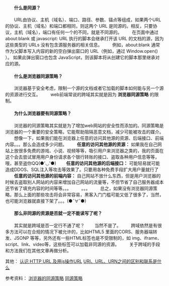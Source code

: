 #### &emsp;&emsp;什么是同源？
&emsp;&emsp;URL由协议、主机（域名）、端口、路径、参数、锚点等组成，如果两个URL的协议、主机（域名）和端口都相同，则这两个 URL 是同源的。相反，只要协议，主机（域名），端口有任何一个的不同，就是不同源的。
&emsp;&emsp;在页面中通过 about:blank 或 javascript: URL 执行的脚本会继承打开该 URL 的文档的源，因为这些类型的 URLs 没有包含源服务器的相关信息。
&emsp;&emsp;例如，about:blank 通常作为父脚本写入内容的新的空白弹出窗口的 URL（例如，通过  Window.open()  ）。 如果此弹出窗口也包含 JavaScript，则该脚本将从创建它的脚本那里继承对应的源。

#### &emsp;&emsp;什么是浏览器同源策略？
&emsp;&emsp;浏览器基于安全考虑，限制一个源的文档或者它加载的脚本如何能与另一个源的资源进行交互。
&emsp;&emsp;web前端常说的跨域其实就是因为 **浏览器同源策略** 的限制。

#### &emsp;&emsp;为什么浏览器要有同源策略？
&emsp;&emsp;浏览器的同源策略其实就是为了增加web网站的安全性而添加的。同源策略是浏览器的一个重要的安全策略，它能帮助阻隔恶意文档，减少可能被攻击的媒介。
&emsp;&emsp;想像一下，如果我们能在浏览器上任意的访问其他源的资源、后端接口、前端内容。。。那么会造成多少问题。
&emsp;&emsp;**任意的访问其他源的资源：** 如果我在自己网站上放很多免费的游戏、小说、视频等等，吸引用户来浏览器之类的，我的页面在这个会去尝试冒用用户身份请求各个银行转账的接口、盗取各种用户信息等等，哦，甚至盗你QQ(●'◡'●)
&emsp;&emsp;**任意的访问其他源的后端接口：** 可能轻易就可能造成DDOS、SQL注入等攻击等效果了。只要用各种免费手段扩大用户量就行了
&emsp;&emsp;**任意的访问其他源的前端内容：** 自己网站不放什么东西，但是用户浏览器的时候去盗取别人网站的内容来增加自己网站的流量等，不但节省了自己服务器成本还节省了填充内容的时间等等。。。
&emsp;&emsp;。。。
&emsp;&emsp;总之，如果没有浏览器同源策略，那么上面的那些攻击将会非常容易，黑客入门门槛可能又低了很多了，当然，也可能浏览器就直接下架了。。。(●ˇ∀ˇ●)

#### &emsp;&emsp;那么非同源的资源是否就一定不能读写了呢？
&emsp;&emsp;其实就是跨域是否一定行不通了呢？
&emsp;&emsp;当然不是了。
&emsp;&emsp;跨域依然是有很多方法可以在合规的情况下被允许的，比如HTML5 里面的CORS、服务器端转发、JSONP 等等，另外还有一些HTML标签也是不受限制的，如 img、iframe、script、link、video等，这些标签可以加载非同源的资源。
&emsp;&emsp;关于跨域的手段和方法我们在其他文章再做分析。


其他：
[认识 HTTP URL 及用js操作URL](https://liu_yong.gitee.io/blogs/93/)
[URI、URL、URN之间的区别和联系是什么](https://liu_yong.gitee.io/blogs/94/)

参考资料：
[浏览器的同源策略](https://developer.mozilla.org/zh-CN/docs/Web/Security/Same-origin_policy)
[同源策略](https://baike.baidu.com/item/%E5%90%8C%E6%BA%90%E7%AD%96%E7%95%A5/3927875?fr=aladdin)
